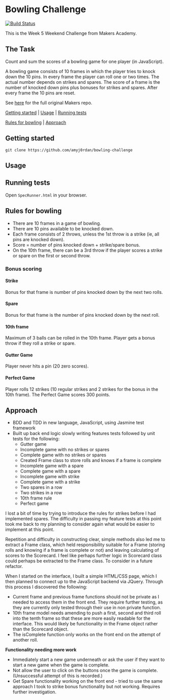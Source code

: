 # Bowling Challenge

[![Build Status](https://travis-ci.org/amyj0rdan/bowling-challenge.svg?branch=master)](https://travis-ci.org/amyj0rdan/bowling-challenge)

This is the Week 5 Weekend Challenge from Makers Academy.

## The Task

Count and sum the scores of a bowling game for one player (in JavaScript).

A bowling game consists of 10 frames in which the player tries to knock down the 10 pins. In every frame the player can roll one or two times. The actual number depends on strikes and spares. The score of a frame is the number of knocked down pins plus bonuses for strikes and spares. After every frame the 10 pins are reset.

See [here](https://github.com/makersacademy/bowling-challenge) for the full original Makers repo.

[Getting started](#getting-started) | [Usage](#Usage) | [Running tests](#running-tests)

[Rules for bowling](#rules-for-bowling) | [Approach](#Approach)

## Getting started

```
git clone https://github.com/amyj0rdan/bowling-challenge
```

## Usage


## Running tests

Open `SpecRunner.html` in your browser.

## Rules for bowling

- There are 10 frames in a game of bowling.
- There are 10 pins available to be knocked down.
- Each frame consists of 2 throws, unless the 1st throw is a strike (ie, all pins are knocked down).
- Score = number of pins knocked down + strike/spare bonus.
- On the 10th frame, there can be a 3rd throw if the player scores a strike or spare on the first or second throw.

### Bonus scoring

#### Strike
Bonus for that frame is number of pins knocked down by the next two rolls.

#### Spare
Bonus for that frame is the number of pins knocked down by the next roll.

#### 10th frame

Maximum of 3 balls can be rolled in the 10th frame. Player gets a bonus throw if they roll a strike or spare.

#### Gutter Game

Player never hits a pin (20 zero scores).

#### Perfect Game

Player rolls 12 strikes (10 regular strikes and 2 strikes for the bonus in the 10th frame). The Perfect Game scores 300 points.

## Approach

- BDD and TDD in new language, JavaScript, using Jasmine test framework
- Built up back end logic slowly writing features tests followed by unit tests for the following:
  * Gutter game
  * Incomplete game with no strikes or spares
  * Complete game with no strikes or spares
  * Created Frame class to store rolls and knows if a frame is complete
  * Incomplete game with a spare
  * Complete game with a spare
  * Incomplete game with strike
  * Complete game with a strike
  * Two spares in a row
  * Two strikes in a row
  * 10th frame rule
  * Perfect game

I lost a bit of time by trying to introduce the rules for strikes before I had implemented spares. The difficulty in passing my feature tests at this point took me back to my planning to consider again what would be easier to implement at this point.

Repetition and difficulty in constructing clear, simple methods also led me to extract a Frame class, which held responsibility suitable for a Frame (storing rolls and knowing if a frame is complete or not) and leaving calculating of scores to the Scorecard. I feel like perhaps further logic in Scorecard class could perhaps be extracted to the Frame class. To consider in a future refactor.

When I started on the interface, I built a simple HTML/CSS page, which I then planned to connect up to the JavaScript backend via JQuery. Through this process I discovered the following:
- Current frame and previous frame functions should not be private as I needed to access them in the front end. They require further testing, as they are currently only tested through their use in non private function.
- 10th frame model needs amending to push a first, second and third roll into the tenth frame so that these are more easily readable for the interface. This would likely be functionality in the Frame object rather than the Scorecard object.
- The isComplete function only works on the front end on the attempt of another roll.

**Functionality needing more work**
- Immediately start a new game underneath or ask the user if they want to start a new game when the game is complete.
- Not allow the user to click on the buttons once the game is complete. (Unsuccessful attempt of this is recorded.)
- Get Spare functionality working on the front end - tried to use the same approach I took to strike bonus functionality but not working. Requires further investigation.
